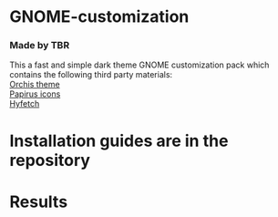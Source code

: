 # GNOME-customization
### Made by TBR

This a fast and simple dark theme GNOME customization pack which contains the following third party materials:  
[Orchis theme](https://github.com/vinceliuice/Orchis-theme)  
[Papirus icons](https://github.com/PapirusDevelopmentTeam/papirus-icon-theme)  
[Hyfetch](https://github.com/hykilpikonna/hyfetch)  

# Installation guides are in the repository  



# Results
  
